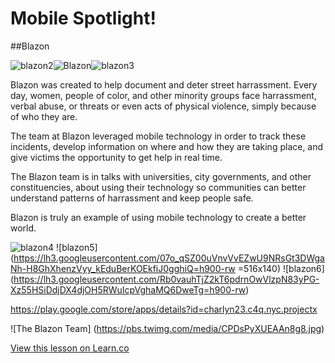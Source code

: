 # Mobile Spotlight!

##Blazon 

![blazon2](https://lh3.googleusercontent.com/8es4XqTVIPd2txURs0Od3y88DkxffUsgCvuV4bYB8ZibH7EaoRjhhCaXGafnKxx6eSs=h310-rw)![Blazon](https://lh3.googleusercontent.com/aJFfIL7ILPRZFP58deRimSGNXjG6aItGZO9mY1jSxtTaJ7CGKrxBHcoC1ttB0CKH0fR5=h310-rw)![blazon3](https://lh3.googleusercontent.com/PwD2WzohTxvoO4u01cbfRyiDBci2Eacmn27xp4O0IAnUyE01VWkNdbJ1XVQ7msIxRPM=h310-rw)

Blazon was created to help document and deter street harrassment.  Every day, women, people of color, and other minority groups face harrassment, verbal abuse, or threats or even acts of physical violence, simply because of who they are.

The team at Blazon leveraged mobile technology in order to track these incidents, develop information on where and how they are taking place, and give victims the opportunity to get help in real time.

The Blazon team is in talks with universities, city governments, and other constituencies, about using their technology so communities can better understand patterns of harrassment and keep people safe.

Blazon is truly an example of using mobile technology to create a better world.

![blazon4](https://lh3.googleusercontent.com/ZE0rHUkpBhhbReV7PAIMqBr-CaQGXofJJ0D9g1S_Gs0NalMXMOza8dc5_2vvLjTB=h900-rw) ![blazon5] (https://lh3.googleusercontent.com/07o_qSZ00uVnvVvEZwU9NRsGt3DWgaNh-H8GhXhenzVyy_kEduBerKOEkfiJ0gghiQ=h900-rw =516x140) ![blazon6] (https://lh3.googleusercontent.com/Rb0vauhTjZ2kT6pdrnOwVlzpN83yPG-Xz55HSiDdjDX4djOH5RWuIcpVghaMQ6DweTg=h900-rw)

https://play.google.com/store/apps/details?id=charlyn23.c4q.nyc.projectx

![The Blazon Team] (https://pbs.twimg.com/media/CPDsPyXUEAAn8g8.jpg)


<a href='https://learn.co/lessons/pc-ios-mobileSpotlight-blazon' data-visibility='hidden'>View this lesson on Learn.co</a>
